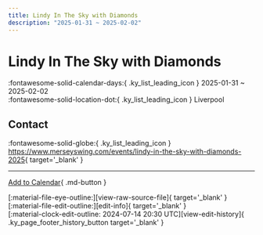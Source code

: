 ```yaml
---
title: Lindy In The Sky with Diamonds
description: "2025-01-31 ~ 2025-02-02"
---
```


# Lindy In The Sky with Diamonds 

:fontawesome-solid-calendar-days:{ .ky_list_leading_icon } 2025-01-31 ~ 2025-02-02  
:fontawesome-solid-location-dot:{ .ky_list_leading_icon } Liverpool  

## Contact

:fontawesome-solid-globe:{ .ky_list_leading_icon } <https://www.merseyswing.com/events/lindy-in-the-sky-with-diamonds-2025>{ target='_blank' }  

---

[Add to Calendar](https://swing.news/ics/en/2025/uk/lindy-in-the-sky-with-diamonds-2025.ics){ .md-button }

<div class="ky_page_footer" markdown>
<div class="ky_page_footer_trailing" markdown="span">
[:material-file-eye-outline:][view-raw-source-file]{ target='_blank' }
[:material-file-edit-outline:][edit-info]{ target='_blank' }
</div>
<div class="ky_page_footer_leading" markdown="span">
[:material-clock-edit-outline: 2024-07-14 20:30 UTC][view-edit-history]{ .ky_page_footer_history_button target='_blank' }
</div>
</div>

[view-raw-source-file]: https://github.com/swingdance/events/blob/main/2025/uk/lindy-in-the-sky-with-diamonds-2025.json "View Raw Source File"
[edit-info]: https://github.com/swingdance/events/issues/new?assignees=&labels=update+event&projects=&template=03-update_entity.yml&title=%5B2025%2Fuk%5D%20Lindy%20In%20The%20Sky%20with%20Diamonds&region=uk&year=2025&id=lindy-in-the-sky-with-diamonds-2025&name=Lindy%20In%20The%20Sky%20with%20Diamonds&org_id= "Edit Info"

[view-edit-history]: https://github.com/swingdance/events/commits/main/2025/uk/lindy-in-the-sky-with-diamonds-2025.json "View Edit History"
